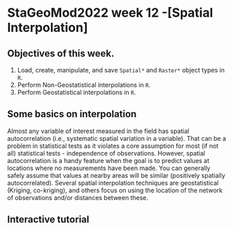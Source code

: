 # **StaGeoMod2022 week 12 -[Spatial Interpolation]**

## Objectives of this week.

1. Load, create, manipulate, and save `Spatial*` and `Raster*` object types in `R`.
2. Perform Non-Geostatistical interpolations in `R`.
3. Perform Geostatistical interpolations in `R`.


## Some basics on interpolation

Almost any variable of interest measured in the field has spatial autocorrelation (i.e., systematic spatial variation in a variable). That can be a problem in statistical tests as it violates a core assumption for most (if not all) statistical tests - independence of observations. However,  spatial autocorrelation is a handy feature when the goal is to predict values at locations where no measurements have been made. You can generally safely assume that values at nearby areas will be similar (positively spatially autocorrelated). Several spatial interpolation techniques are geostatistical (Kriging, co-kriging), and others focus on using the location of the network of observations and/or distances between these.


## Interactive tutorial
